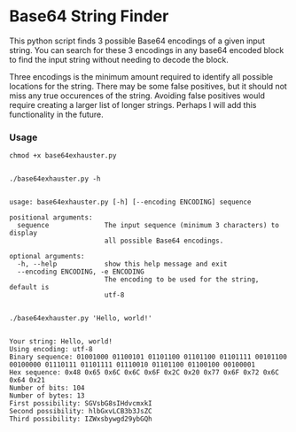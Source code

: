 # Base64 String Finder

This python script finds 3 possible Base64 encodings of a given input string.
You can search for these 3 encodings in any base64 encoded block to find the input string without needing to decode the block.

Three encodings is the minimum amount required to identify all possible locations for the string.
There may be some false positives, but it should not miss any true occurences of the string. 
Avoiding false positives would require creating a larger list of longer strings. Perhaps I will add this functionality in the future.


### Usage
```
chmod +x base64exhauster.py


./base64exhauster.py -h


usage: base64exhauster.py [-h] [--encoding ENCODING] sequence

positional arguments:
  sequence              The input sequence (minimum 3 characters) to display
                        all possible Base64 encodings.

optional arguments:
  -h, --help            show this help message and exit
  --encoding ENCODING, -e ENCODING
                        The encoding to be used for the string, default is
                        utf-8


./base64exhauster.py 'Hello, world!'


Your string: Hello, world!
Using encoding: utf-8
Binary sequence: 01001000 01100101 01101100 01101100 01101111 00101100 00100000 01110111 01101111 01110010 01101100 01100100 00100001 
Hex sequence: 0x48 0x65 0x6C 0x6C 0x6F 0x2C 0x20 0x77 0x6F 0x72 0x6C 0x64 0x21 
Number of bits: 104
Number of bytes: 13
First possibility: SGVsbG8sIHdvcmxkI
Second possibility: hlbGxvLCB3b3JsZC
Third possibility: IZWxsbywgd29ybGQh
```
